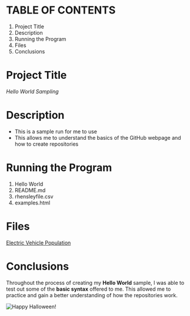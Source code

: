 # TABLE OF CONTENTS
1. Project Title
2. Description
3. Running the Program
4. Files
5. Conclusions
# Project Title
*Hello World Sampling*
# Description
- This is a sample run for me to use
- This allows me to understand the basics of the GitHub webpage and how to create repositories
# Running the Program
1. Hello World
2. README.md
3. rhensleyfile.csv
4. examples.html
# Files
[Electric Vehicle Population](https://catalog.data.gov/dataset/electric-vehicle-population-data)
# Conclusions
Throughout the process of creating my **Hello World** sample, I was able to test out some of the **basic syntax** offered to me. This allowed me to practice and gain a better understanding of how the repositories work.

![Happy Halloween!](https://github.com/rachaelhensley/Hello-World/assets/149195729/611bb5f8-f22f-4020-8831-a4994ce1d003)
